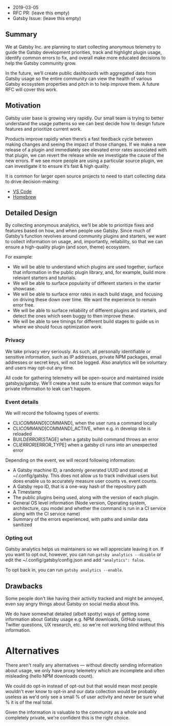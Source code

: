 - 2019-03-05
- RFC PR: (leave this empty)
- Gatsby Issue: (leave this empty)

## Summary

We at Gatsby Inc. are planning to start collecting anonymous telemetry to guide the Gatsby development priorities, track and highlight plugin usage, identify common errors to fix, and overall make more educated decisions to help the Gatsby community grow.

In the future, we’ll create public dashboards with aggregated data from Gatsby usage so the entire community can view the health of various Gatsby ecosystem properties and pitch in to help improve them. A future RFC will cover this work.

## Motivation

Gatsby user base is growing very rapidly. Our small team is trying to better understand the usage patterns so we can best decide how to design future features and prioritize current work.

Products improve rapidly when there’s a fast feedback cycle between making changes and seeing the impact of those changes. If we make a new release of a plugin and immediately see elevated error rates associated with that plugin, we can revert the release while we investigate the cause of the new errors. If we see more people are using a particular source plugin, we can investigate it to ensure it’s fast & high quality.

It is common for larger open source projects to need to start collecting data to drive decision-making:

- [VS Code](https://code.visualstudio.com/docs/supporting/FAQ#_gdpr-and-vs-code)
- [Homebrew](https://docs.brew.sh/Analytics)

## Detailed Design

By collecting anonymous analytics, we’ll be able to prioritize fixes and features based on how, and when people use Gatsby. Since much of Gatsby’s function revolves around community plugins and starters, we want to collect information on usage, and, importantly, reliability, so that we can ensure a high-quality plugin (and soon, theme) ecosystem.

For example:

- We will be able to understand which plugins are used together, surface that information in the public plugin library, and, for example, build more relevant starters and tutorials.
- We will be able to surface popularity of different starters in the starter showcase.
- We will be able to surface error rates in each build stage, and focusing on driving these down over time. We want the experience to remain error free.
- We will be able to surface reliability of different plugins and starters, and detect the ones which seen buggy to then improve these.
- We will be able to see timings for different build stages to guide us in where we should focus optimization work.

### Privacy

We take privacy very seriously. As such, all personally identifiable or sensitive information, such as IP addresses, private NPM packages, email addresses or secret keys, will not be logged. Also analytics will be voluntary and users may opt-out any time.

All code for gathering telemetry will be open-source and maintained inside gatsbyjs/gatsby. We'll create a test suite to ensure that common ways for private information to leak can't happen.

### Event details

We will record the following types of events:

- CLI*COMMAND*[COMMAND], when the user runs a command locally
- CLI*COMMAND*[COMMAND]\_ACTIVE, when e.g. in develop site is reloaded
- BUILD*ERROR*[STAGE] when a gatsby build command throws an error
- CLI*ERROR*[ERROR_TYPE] when a gatsby cli runs into an unexpected error

Depending on the event, we will record following information:

- A Gatsby machine ID, a randomly generated UUID and stored at ~/.config/gatsby. This does not allow us to track individual users but does enable us to accurately measure user counts vs. event counts.
- A Gatsby repo ID, that is a one-way hash of the repository path
- A Timestamp
- The public plugins being used, along with the version of each plugin.
- General OS level information (Node version, Operating system, architecture, cpu model and whether the command is run in a CI service along with the CI service name)
- Summary of the errors experienced, with paths and similar data sanitized

### Opting out

Gatsby analytics helps us maintainers so we will appreciate leaving it on.
If you want to opt out, however, you can run `gatsby analytics --disable` or edit the ~/.config/gatsby/config.json and add `"analytics": false`.

To opt back in, you can run `gatsby analytics --enable`.

## Drawbacks

Some people don't like having their activity tracked and might be annoyed, even say angry things about Gatsby on social media about this.

We do have somewhat detailed (albeit spotty) ways of getting some information about Gatsby usage e.g. NPM downloads, GitHub issues, Twitter questions, UX research, etc. so we're not working blind without this information.

# Alternatives

There aren't really any alternatives — without directly sending information about usage, we only have proxy telemetry which are incomplete and often misleading (hello NPM downloads count).

We could do opt-in instead of opt-out but that would mean most people wouldn't ever know to opt-in and our data collection would be probably useless as we'd only see a small % of user activity and never be sure what % it is of the real total.

Given the information is valuable to the community as a whole and completely private, we're confident this is the right choice.

